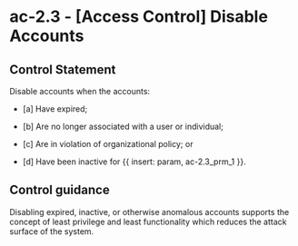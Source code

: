 # ac-2.3 - \[Access Control\] Disable Accounts

## Control Statement

Disable accounts when the accounts:

- \[a\] Have expired;

- \[b\] Are no longer associated with a user or individual;

- \[c\] Are in violation of organizational policy; or

- \[d\] Have been inactive for {{ insert: param, ac-2.3_prm_1 }}.

## Control guidance

Disabling expired, inactive, or otherwise anomalous accounts supports the concept of least privilege and least functionality which reduces the attack surface of the system.
